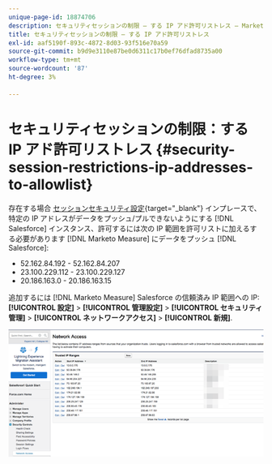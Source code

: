 ```yaml
---
unique-page-id: 18874706
description: セキュリティセッションの制限 — する IP アド許可リストレス — Marketo Measure — 製品ドキュメント
title: セキュリティセッションの制限 — する IP アド許可リストレス
exl-id: aaf5190f-893c-4872-8d03-93f516e70a59
source-git-commit: b9d9e3110e87be0d6311c17b0ef76dfad8735a00
workflow-type: tm+mt
source-wordcount: '87'
ht-degree: 3%

---
```


# セキュリティセッションの制限：する IP アド許可リストレス {#security-session-restrictions-ip-addresses-to-allowlist}

存在する場合 [セッションセキュリティ設定](https://help.salesforce.com/articleView?id=admin_sessions.htm&amp;type=0){target="_blank"} インプレースで、特定の IP アドレスがデータをプッシュ/プルできないようにする [!DNL Salesforce] インスタンス、許可するには次の IP 範囲を許可リストに加えるする必要があります [!DNL Marketo Measure] にデータをプッシュ [!DNL Salesforce]:

* 52.162.84.192 - 52.162.84.207
* 23.100.229.112 - 23.100.229.127
* 20.186.163.0 - 20.186.163.15

追加するには [!DNL Marketo Measure] Salesforce の信頼済み IP 範囲への IP: **[!UICONTROL 設定]** > **[!UICONTROL 管理設定]** > **[!UICONTROL セキュリティ管理]** > **[!UICONTROL ネットワークアクセス]** > **[!UICONTROL 新規]**.

![](assets/1.png)
